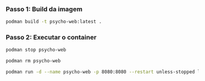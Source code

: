 ### Passo 1: Build da imagem
```bash
podman build -t psycho-web:latest .
```

### Passo 2: Executar o container
```bash
podman stop psycho-web
```
```bash
podman rm psycho-web
```
```bash
podman run -d --name psycho-web -p 8080:8080 --restart unless-stopped localhost/psycho-web:latest
